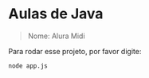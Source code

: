 <h1>Aulas de Java</h1>

> Nome: Alura Midi

Para rodar esse projeto, por favor digite:

```
node app.js
```
